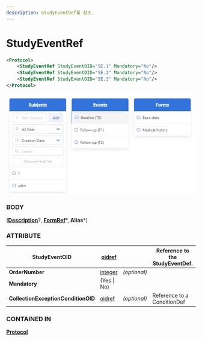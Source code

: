 ```yaml
---
description: StudyEventDef를 참조.
---
```


# StudyEventRef



```xml
<Protocol>
    <StudyEventRef StudyEventOID="SE.1" Mandatory="No"/>
    <StudyEventRef StudyEventOID="SE.2" Mandatory="No"/>
    <StudyEventRef StudyEventOID="SE.3" Mandatory="No"/>
</Protocol>
```

![Events 참](<../../../../.gitbook/assets/화면 캡처 2022-06-29 210038 (2).png>)

### BODY

([**Description**](../studyeventdef/description.md)?, [**FormRef**](../studyeventdef/formref.md)\*, **Alias**\*)



### ATTRIBUTE

| **StudyEventOID**                   | [oidref](../../../dataformat.md)  |              | Reference to the StudyEventDef. |
| ----------------------------------- | --------------------------------- | ------------ | ------------------------------- |
| **OrderNumber**                     | [integer](../../../dataformat.md) | _(optional)_ |                                 |
| **Mandatory**                       | (Yes \| No)                       |              |                                 |
| **CollectionExceptionConditionOID** | [oidref](../../../dataformat.md)  | _(optional)_ | Reference to a ConditionDef     |



### CONTAINED IN

****[**Protocol**](./)****

